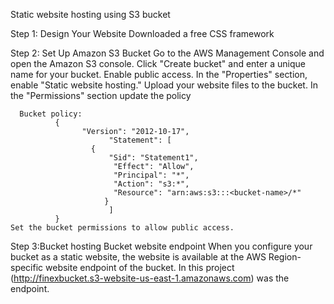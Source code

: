Static website hosting using S3 bucket

Step 1: Design Your Website
    Downloaded a free CSS framework

Step 2: Set Up Amazon S3 Bucket
    Go to the AWS Management Console and open the Amazon S3 console.
    Click "Create bucket" and enter a unique name for your bucket.
    Enable public access.
    In the "Properties" section, enable "Static website hosting."
    Upload your website files to the bucket.
    In the "Permissions" section update the policy
         
	  Bucket policy:
              {
                    "Version": "2012-10-17",
                          "Statement": [
                      {
                          "Sid": "Statement1",
                           "Effect": "Allow",
                           "Principal": "*",
                           "Action": "s3:*",
                           "Resource": "arn:aws:s3:::<bucket-name>/*"
                         }
                          ]
              }
    Set the bucket permissions to allow public access.

Step 3:Bucket hosting
	Bucket website endpoint
	When you configure your bucket as a static website, the website is available at the AWS Region-specific website endpoint of the bucket.
	In this project (http://finexbucket.s3-website-us-east-1.amazonaws.com) was the endpoint.
